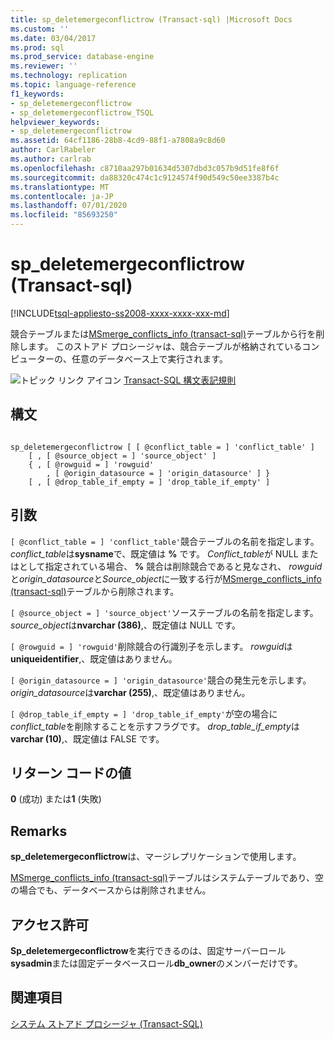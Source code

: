 ```yaml
---
title: sp_deletemergeconflictrow (Transact-sql) |Microsoft Docs
ms.custom: ''
ms.date: 03/04/2017
ms.prod: sql
ms.prod_service: database-engine
ms.reviewer: ''
ms.technology: replication
ms.topic: language-reference
f1_keywords:
- sp_deletemergeconflictrow
- sp_deletemergeconflictrow_TSQL
helpviewer_keywords:
- sp_deletemergeconflictrow
ms.assetid: 64cf1186-28b8-4cd9-88f1-a7808a9c8d60
author: CarlRabeler
ms.author: carlrab
ms.openlocfilehash: c8710aa297b01634d5307dbd3c057b9d51fe8f6f
ms.sourcegitcommit: da88320c474c1c9124574f90d549c50ee3387b4c
ms.translationtype: MT
ms.contentlocale: ja-JP
ms.lasthandoff: 07/01/2020
ms.locfileid: "85693250"
---
```

# <a name="sp_deletemergeconflictrow-transact-sql"></a>sp_deletemergeconflictrow (Transact-sql)
[!INCLUDE[tsql-appliesto-ss2008-xxxx-xxxx-xxx-md](../../includes/applies-to-version/sqlserver.md)]

  競合テーブルまたは[MSmerge_conflicts_info &#40;transact-sql&#41;](../../relational-databases/system-tables/msmerge-conflicts-info-transact-sql.md)テーブルから行を削除します。 このストアド プロシージャは、競合テーブルが格納されているコンピューターの、任意のデータベース上で実行されます。  
  
 ![トピック リンク アイコン](../../database-engine/configure-windows/media/topic-link.gif "トピック リンク アイコン") [Transact-SQL 構文表記規則](../../t-sql/language-elements/transact-sql-syntax-conventions-transact-sql.md)  
  
## <a name="syntax"></a>構文  
  
```  
  
sp_deletemergeconflictrow [ [ @conflict_table = ] 'conflict_table' ]  
    [ , [ @source_object = ] 'source_object' ]  
    { , [ @rowguid = ] 'rowguid'  
        , [ @origin_datasource = ] 'origin_datasource' ] }  
    [ , [ @drop_table_if_empty = ] 'drop_table_if_empty' ]  
```  
  
## <a name="arguments"></a>引数  
`[ @conflict_table = ] 'conflict_table'`競合テーブルの名前を指定します。 *conflict_table*は**sysname**で、既定値は **%** です。 *Conflict_table*が NULL またはとして指定されている場合、 **%** 競合は削除競合であると見なされ、 *rowguid*と*origin_datasource*と*Source_object*に一致する行が[MSmerge_conflicts_info &#40;transact-sql&#41;](../../relational-databases/system-tables/msmerge-conflicts-info-transact-sql.md)テーブルから削除されます。  
  
`[ @source_object = ] 'source_object'`ソーステーブルの名前を指定します。 *source_object*は**nvarchar (386)**,、既定値は NULL です。  
  
`[ @rowguid = ] 'rowguid'`削除競合の行識別子を示します。 *rowguid*は**uniqueidentifier**,、既定値はありません。  
  
`[ @origin_datasource = ] 'origin_datasource'`競合の発生元を示します。 *origin_datasource*は**varchar (255)**,、既定値はありません。  
  
`[ @drop_table_if_empty = ] 'drop_table_if_empty'`が空の場合に*conflict_table*を削除することを示すフラグです。 *drop_table_if_empty*は**varchar (10)**,、既定値は FALSE です。  
  
## <a name="return-code-values"></a>リターン コードの値  
 **0** (成功) または**1** (失敗)  
  
## <a name="remarks"></a>Remarks  
 **sp_deletemergeconflictrow**は、マージレプリケーションで使用します。  
  
 [MSmerge_conflicts_info &#40;transact-sql&#41;](../../relational-databases/system-tables/msmerge-conflicts-info-transact-sql.md)テーブルはシステムテーブルであり、空の場合でも、データベースからは削除されません。  
  
## <a name="permissions"></a>アクセス許可  
 **Sp_deletemergeconflictrow**を実行できるのは、固定サーバーロール**sysadmin**または固定データベースロール**db_owner**のメンバーだけです。  
  
## <a name="see-also"></a>関連項目  
 [システム ストアド プロシージャ &#40;Transact-SQL&#41;](../../relational-databases/system-stored-procedures/system-stored-procedures-transact-sql.md)  
  
  
